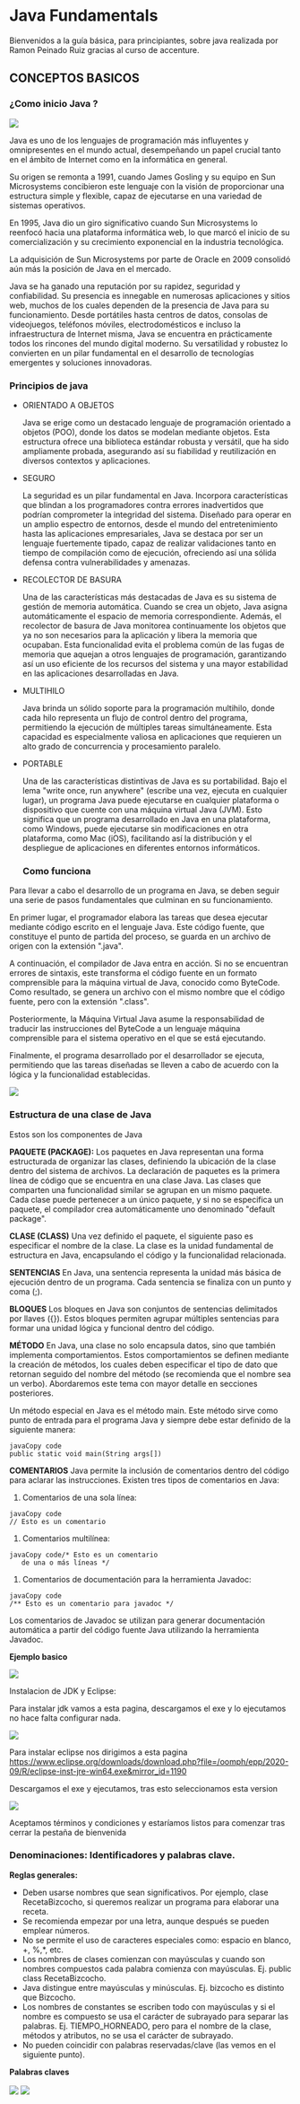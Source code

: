 

# Java Fundamentals

Bienvenidos a la guía básica, para principiantes, sobre java realizada por Ramon Peinado Ruiz gracias al curso de accenture.



## CONCEPTOS BASICOS

### ¿Como inicio Java ?

<img align="center" src="/img/1ºimagenn.PNG"  />

Java es uno de los lenguajes de programación más influyentes y omnipresentes en el mundo actual, desempeñando un papel crucial tanto en el ámbito de Internet como en la informática en general.

Su origen se remonta a 1991, cuando James Gosling y su equipo en Sun Microsystems concibieron este lenguaje con la visión de proporcionar una estructura simple y flexible, capaz de ejecutarse en una variedad de sistemas operativos.

En 1995, Java dio un giro significativo cuando Sun Microsystems lo reenfocó hacia una plataforma informática web, lo que marcó el inicio de su comercialización y su crecimiento exponencial en la industria tecnológica.

La adquisición de Sun Microsystems por parte de Oracle en 2009 consolidó aún más la posición de Java en el mercado.

Java se ha ganado una reputación por su rapidez, seguridad y confiabilidad. Su presencia es innegable en numerosas aplicaciones y sitios web, muchos de los cuales dependen de la presencia de Java para su funcionamiento. Desde portátiles hasta centros de datos, consolas de videojuegos, teléfonos móviles, electrodomésticos e incluso la infraestructura de Internet misma, Java se encuentra en prácticamente todos los rincones del mundo digital moderno. Su versatilidad y robustez lo convierten en un pilar fundamental en el desarrollo de tecnologías emergentes y soluciones innovadoras.

### Principios de java

- ORIENTADO A OBJETOS

   Java se erige como un destacado lenguaje de programación orientado a objetos (POO), donde los datos se modelan mediante objetos. Esta estructura ofrece una biblioteca estándar robusta y versátil, que ha sido ampliamente probada, asegurando así su fiabilidad y reutilización en diversos contextos y aplicaciones.

- SEGURO 

  La seguridad es un pilar fundamental en Java. Incorpora características que blindan a los programadores contra errores inadvertidos que podrían comprometer la integridad del sistema. Diseñado para operar en un amplio espectro de entornos, desde el mundo del entretenimiento hasta las aplicaciones empresariales, Java se destaca por ser un lenguaje fuertemente tipado, capaz de realizar validaciones tanto en tiempo de compilación como de ejecución, ofreciendo así una sólida defensa contra vulnerabilidades y amenazas.

- RECOLECTOR DE BASURA 

  Una de las características más destacadas de Java es su sistema de gestión de memoria automática. Cuando se crea un objeto, Java asigna automáticamente el espacio de memoria correspondiente. Además, el recolector de basura de Java monitorea continuamente los objetos que ya no son necesarios para la aplicación y libera la memoria que ocupaban. Esta funcionalidad evita el problema común de las fugas de memoria que aquejan a otros lenguajes de programación, garantizando así un uso eficiente de los recursos del sistema y una mayor estabilidad en las aplicaciones desarrolladas en Java.

- MULTIHILO 

  Java brinda un sólido soporte para la programación multihilo, donde cada hilo representa un flujo de control dentro del programa, permitiendo la ejecución de múltiples tareas simultáneamente. Esta capacidad es especialmente valiosa en aplicaciones que requieren un alto grado de concurrencia y procesamiento paralelo.

- PORTABLE 

  Una de las características distintivas de Java es su portabilidad. Bajo el lema "write once, run anywhere" (escribe una vez, ejecuta en cualquier lugar), un programa Java puede ejecutarse en cualquier plataforma o dispositivo que cuente con una máquina virtual Java (JVM). Esto significa que un programa desarrollado en Java en una plataforma, como Windows, puede ejecutarse sin modificaciones en otra plataforma, como Mac (iOS), facilitando así la distribución y el despliegue de aplicaciones en diferentes entornos informáticos.

  ### Como funciona

Para llevar a cabo el desarrollo de un programa en Java, se deben seguir una serie de pasos fundamentales que culminan en su funcionamiento.

En primer lugar, el programador elabora las tareas que desea ejecutar mediante código escrito en el lenguaje Java. Este código fuente, que constituye el punto de partida del proceso, se guarda en un archivo de origen con la extensión ".java".

A continuación, el compilador de Java entra en acción. Si no se encuentran errores de sintaxis, este transforma el código fuente en un formato comprensible para la máquina virtual de Java, conocido como ByteCode. Como resultado, se genera un archivo con el mismo nombre que el código fuente, pero con la extensión ".class".

Posteriormente, la Máquina Virtual Java asume la responsabilidad de traducir las instrucciones del ByteCode a un lenguaje máquina comprensible para el sistema operativo en el que se está ejecutando.

Finalmente, el programa desarrollado por el desarrollador se ejecuta, permitiendo que las tareas diseñadas se lleven a cabo de acuerdo con la lógica y la funcionalidad establecidas.

<img align="center" src="/img/2ºimagenn.PNG"  />

### Estructura de una clase de Java

Estos son los componentes de Java

**PAQUETE (PACKAGE):** Los paquetes en Java representan una forma estructurada de organizar las clases, definiendo la ubicación de la clase dentro del sistema de archivos. La declaración de paquetes es la primera línea de código que se encuentra en una clase Java. Las clases que comparten una funcionalidad similar se agrupan en un mismo paquete. Cada clase puede pertenecer a un único paquete, y si no se especifica un paquete, el compilador crea automáticamente uno denominado "default package".

**CLASE (CLASS)** Una vez definido el paquete, el siguiente paso es especificar el nombre de la clase. La clase es la unidad fundamental de estructura en Java, encapsulando el código y la funcionalidad relacionada.

**SENTENCIAS** En Java, una sentencia representa la unidad más básica de ejecución dentro de un programa. Cada sentencia se finaliza con un punto y coma (;).

**BLOQUES** Los bloques en Java son conjuntos de sentencias delimitados por llaves ({}). Estos bloques permiten agrupar múltiples sentencias para formar una unidad lógica y funcional dentro del código.

**MÉTODO** En Java, una clase no solo encapsula datos, sino que también implementa comportamientos. Estos comportamientos se definen mediante la creación de métodos, los cuales deben especificar el tipo de dato que retornan seguido del nombre del método (se recomienda que el nombre sea un verbo). Abordaremos este tema con mayor detalle en secciones posteriores.

Un método especial en Java es el método main. Este método sirve como punto de entrada para el programa Java y siempre debe estar definido de la siguiente manera:

```
javaCopy code
public static void main(String args[])
```

**COMENTARIOS** Java permite la inclusión de comentarios dentro del código para aclarar las instrucciones. Existen tres tipos de comentarios en Java:

1. Comentarios de una sola línea:

```
javaCopy code
// Esto es un comentario
```

1. Comentarios multilínea:

```
javaCopy code/* Esto es un comentario
   de una o más líneas */
```

1. Comentarios de documentación para la herramienta Javadoc:

```
javaCopy code
/** Esto es un comentario para javadoc */
```

Los comentarios de Javadoc se utilizan para generar documentación automática a partir del código fuente Java utilizando la herramienta Javadoc.

**Ejemplo basico**

<img align="center" src="/img/3ºimagenn.PNG"  />

Instalacion de JDK y Eclipse:

Para instalar jdk vamos a esta pagina, descargamos el exe y lo ejecutamos no hace falta configurar nada.

<img align="center" src="/img/5ºimagenn.PNG"  />

Para instalar eclipse nos dirigimos a esta pagina https://www.eclipse.org/downloads/download.php?file=/oomph/epp/2020-09/R/eclipse-inst-jre-win64.exe&mirror_id=1190

Descargamos el exe y ejecutamos, tras esto seleccionamos esta version







<img align="center" src="/img/4ºimagenn.PNG"  />

Aceptamos términos y condiciones y estaríamos listos para comenzar tras cerrar la pestaña de bienvenida

### Denominaciones: Identificadores y palabras clave.

**Reglas generales:**

- Deben usarse nombres que sean significativos. Por ejemplo, clase RecetaBizcocho, si queremos realizar un programa para elaborar una receta.
- Se recomienda empezar por una letra, aunque después se pueden emplear números.
- No se permite el uso de caracteres especiales como: espacio en blanco, +, %,*, etc.
- Los nombres de clases comienzan con mayúsculas y cuando son nombres compuestos cada palabra comienza con mayúsculas. Ej. public class RecetaBizcocho.
- Java distingue entre mayúsculas y minúsculas. Ej. bizcocho es distinto que Bizcocho.
- Los nombres de constantes se escriben todo con mayúsculas y si el nombre es compuesto se usa el carácter de subrayado para separar las palabras. Ej. TIEMPO_HORNEADO, pero para el nombre de la clase, métodos y atributos, no se usa el carácter de subrayado.
- No pueden coincidir con palabras reservadas/clave (las vemos en el siguiente punto).

**Palabras claves**

<img align="center" src="/img/7ºimagenn.PNG"  />

<img align="center" src="/img/8ºimagenn.PNG"  />
